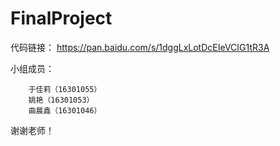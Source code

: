 # FinalProject

代码链接：
        https://pan.baidu.com/s/1dggLxLotDcEIeVCIG1tR3A

小组成员：
        
        于佳莉（16301055）
        姚艳（16301053）
        曲晨鑫（16301046）
        
谢谢老师！
